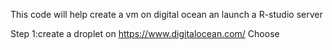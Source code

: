 This code will help create a vm on digital ocean an launch a R-studio server 

Step 1:create a droplet on https://www.digitalocean.com/
     Choose 
